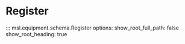 # Register

::: msl.equipment.schema.Register
    options:
        show_root_full_path: false
        show_root_heading: true
